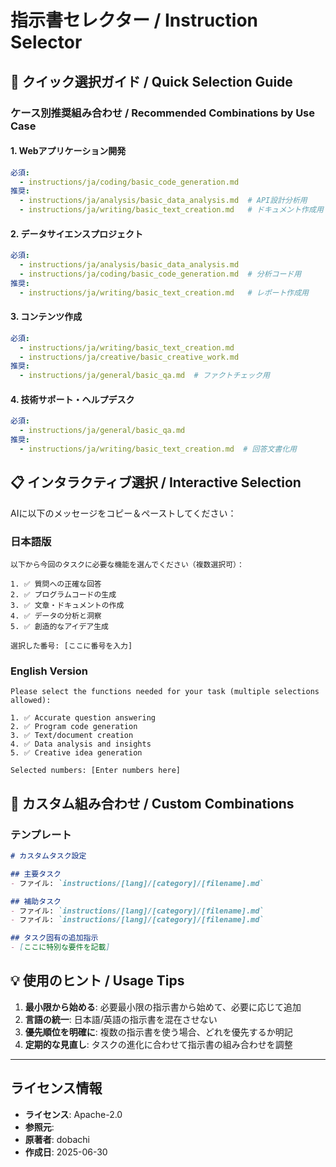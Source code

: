 # 指示書セレクター / Instruction Selector

## 🎯 クイック選択ガイド / Quick Selection Guide

### ケース別推奨組み合わせ / Recommended Combinations by Use Case

#### 1. **Webアプリケーション開発**
```yaml
必須:
  - instructions/ja/coding/basic_code_generation.md
推奨:
  - instructions/ja/analysis/basic_data_analysis.md  # API設計分析用
  - instructions/ja/writing/basic_text_creation.md   # ドキュメント作成用
```

#### 2. **データサイエンスプロジェクト**
```yaml
必須:
  - instructions/ja/analysis/basic_data_analysis.md
  - instructions/ja/coding/basic_code_generation.md  # 分析コード用
推奨:
  - instructions/ja/writing/basic_text_creation.md   # レポート作成用
```

#### 3. **コンテンツ作成**
```yaml
必須:
  - instructions/ja/writing/basic_text_creation.md
  - instructions/ja/creative/basic_creative_work.md
推奨:
  - instructions/ja/general/basic_qa.md  # ファクトチェック用
```

#### 4. **技術サポート・ヘルプデスク**
```yaml
必須:
  - instructions/ja/general/basic_qa.md
推奨:
  - instructions/ja/writing/basic_text_creation.md  # 回答文書化用
```

## 📋 インタラクティブ選択 / Interactive Selection

AIに以下のメッセージをコピー＆ペーストしてください：

### 日本語版
```
以下から今回のタスクに必要な機能を選んでください（複数選択可）：

1. ✅ 質問への正確な回答
2. ✅ プログラムコードの生成
3. ✅ 文章・ドキュメントの作成
4. ✅ データの分析と洞察
5. ✅ 創造的なアイデア生成

選択した番号: [ここに番号を入力]
```

### English Version
```
Please select the functions needed for your task (multiple selections allowed):

1. ✅ Accurate question answering
2. ✅ Program code generation
3. ✅ Text/document creation
4. ✅ Data analysis and insights
5. ✅ Creative idea generation

Selected numbers: [Enter numbers here]
```

## 🔧 カスタム組み合わせ / Custom Combinations

### テンプレート
```markdown
# カスタムタスク設定

## 主要タスク
- ファイル: `instructions/[lang]/[category]/[filename].md`

## 補助タスク
- ファイル: `instructions/[lang]/[category]/[filename].md`
- ファイル: `instructions/[lang]/[category]/[filename].md`

## タスク固有の追加指示
- [ここに特別な要件を記載]
```

## 💡 使用のヒント / Usage Tips

1. **最小限から始める**: 必要最小限の指示書から始めて、必要に応じて追加
2. **言語の統一**: 日本語/英語の指示書を混在させない
3. **優先順位を明確に**: 複数の指示書を使う場合、どれを優先するか明記
4. **定期的な見直し**: タスクの進化に合わせて指示書の組み合わせを調整

---
## ライセンス情報
- **ライセンス**: Apache-2.0
- **参照元**: 
- **原著者**: dobachi
- **作成日**: 2025-06-30